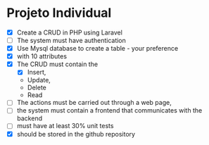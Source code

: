 # Projeto Individual
- [X] Create a CRUD in PHP using Laravel
- [ ] The system must have authentication
- [X] Use Mysql database to create a table - your preference 
- [X] with 10 attributes
- [X] The CRUD must contain the 
    - [X] Insert, 
    - Update, 
    - Delete
    - Read 
- [ ] The actions must be carried out through a web page,
- [ ] the system must contain a frontend that communicates with the backend
- [ ] must have at least 30% unit tests
- [X] should be stored in the github repository
